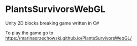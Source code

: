 # PlantsSurvivorsWebGL
Unity 2D blocks breaking game written in C#

To play the game go to https://marinaorzechowski.github.io/PlantsSurvivorsWebGL/
